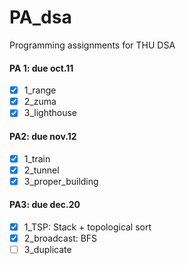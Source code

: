 # PA_dsa

Programming assignments for THU DSA

#### PA 1: due oct.11

- [x] 1_range
- [x] 2_zuma
- [x] 3_lighthouse

#### PA2: due nov.12

- [x] 1_train
- [x] 2_tunnel
- [x] 3_proper_building

#### PA3: due dec.20

- [x] 1_TSP:  Stack + topological sort
- [x] 2_broadcast: BFS
- [ ] 3_duplicate